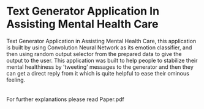 # Text Generator Application In Assisting Mental Health Care

Text Generator Application in Assisting Mental Health Care, this application is built by using Convolution Neural Network as its
emotion classifier, and then using random output selector from the prepared data to give the output to the user. This application
was built to help people to stabilize their mental healthiness by ’tweeting’ messages to the generator and then they can get a direct
reply from it which is quite helpful to ease their ominous feeling.
 <br><br><br>
For further explanations please read Paper.pdf

